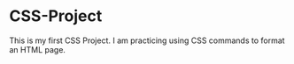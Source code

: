 # CSS-Project
This is my first CSS Project. I am practicing using CSS commands to format an HTML page. 
